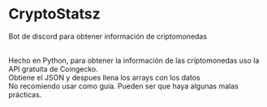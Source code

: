 # CryptoStatsz
Bot de discord para obtener información de criptomonedas</br></br>

Hecho en Python, para obtener la información de las criptomonedas uso la API gratuita de Coingecko.</br>
Obtiene el JSON y despues llena los arrays con los datos</br>
No recomiendo usar como guía. Pueden ser que haya algunas malas prácticas.</br>
